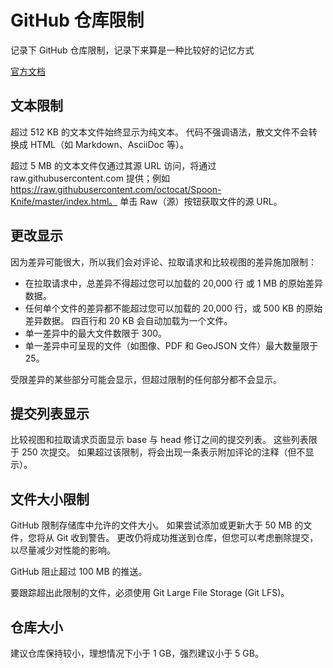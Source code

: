 # GitHub 仓库限制

记录下 GitHub 仓库限制，记录下来算是一种比较好的记忆方式

[官方文档](https://docs.github.com/cn/repositories)

## 文本限制

超过 512 KB 的文本文件始终显示为纯文本。 代码不强调语法，散文文件不会转换成 HTML（如 Markdown、AsciiDoc 等）。

超过 5 MB 的文本文件仅通过其源 URL 访问，将通过 raw.githubusercontent.com 提供；例如 https://raw.githubusercontent.com/octocat/Spoon-Knife/master/index.html。 单击 Raw（源）按钮获取文件的源 URL。

## 更改显示

因为差异可能很大，所以我们会对评论、拉取请求和比较视图的差异施加限制：

- 在拉取请求中，总差异不得超过您可以加载的 20,000 行 或 1 MB 的原始差异数据。
- 任何单个文件的差异都不能超过您可以加载的 20,000 行，或 500 KB 的原始差异数据。 四百行和 20 KB 会自动加载为一个文件。
- 单一差异中的最大文件数限于 300。
- 单一差异中可呈现的文件（如图像、PDF 和 GeoJSON 文件）最大数量限于 25。

受限差异的某些部分可能会显示，但超过限制的任何部分都不会显示。

## 提交列表显示

比较视图和拉取请求页面显示 base 与 head 修订之间的提交列表。 这些列表限于 250 次提交。 如果超过该限制，将会出现一条表示附加评论的注释（但不显示）。

## 文件大小限制

GitHub 限制存储库中允许的文件大小。 如果尝试添加或更新大于 50 MB 的文件，您将从 Git 收到警告。 更改仍将成功推送到仓库，但您可以考虑删除提交，以尽量减少对性能的影响。

GitHub 阻止超过 100 MB 的推送。

要跟踪超出此限制的文件，必须使用 Git Large File Storage (Git LFS)。

## 仓库大小

建议仓库保持较小，理想情况下小于 1 GB，强烈建议小于 5 GB。
